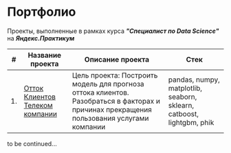 # Портфолио  
  

Проекты, выполненные в рамках курса ***"Специалист по Data Science"*** на ***Яндекс.Практикум***  
  
  
|#  |Название проекта    |Описание проекта              |Стек
|---|--------------------|------------------------------|--------------------
|1.|[Отток Клиентов Телеком компании](https://github.com/kormeg/portfolio/tree/main/telecom_final)|Цель проекта: Построить модель для прогноза оттока клиентов. Разобраться в факторах и причинах прекращения пользования услугами компании|pandas, numpy, matplotlib, seaborn, sklearn, catboost, lightgbm, phik 
  
  
to be continued...
